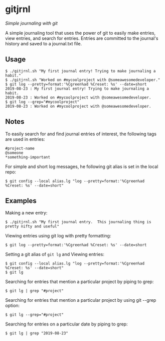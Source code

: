 # gitjrnl

*Simple journaling with git*

A simple journaling tool that uses the power of git to easily make entries,
view entries, and search for entries. Entries are committed to the journal's
history and saved to a journal.txt file.

## Usage
```
$ ./gitjrnl.sh "My first journal entry! Trying to make journaling a habit."
$ ./gitjrnl.sh "Worked on #mycoolproject with @someawesomedeveloper."
$ git log --pretty=format:'%Cgreen%ad %Creset: %s' --date=short
2019-08-23 : My first journal entry! Trying to make journaling a habit.
2019-08-23 : Worked on #mycoolproject with @someawesomedeveloper.
$ git log --grep="#mycoolproject"
2019-08-23 : Worked on #mycoolproject with @someawesomedeveloper.
```

## Notes 
To easily search for and find journal entries of interest, the following 
tags are used in entries:
```
#project-name
@someone
*something-important
```

For simple and short log messages, he following git alias is set in the local repo:
```
$ git config --local alias.lg "log --pretty=format:'%Cgreen%ad %Creset: %s' --date=short"
```

## Examples

Making a new entry:
```
$ ./gitjrnl.sh "My first journal entry.  This journaling thing is pretty nifty and useful"
```

Viewing entries using git log with pretty formatting:
```
$ git log --pretty=format:'%Cgreen%ad %Creset: %s' --date=short 
```

Setting a git alias of `git lg` and Viewing entries:
```
$ git config --local alias.lg "log --pretty=format:'%Cgreen%ad %Creset: %s' --date=short"
$ git lg
```

Searching for entries that mention a particular project by piping to grep:
```
$ git lg | grep "#project"
```

Searching for entries that mention a particular project by using git --grep option:
```
$ git lg --grep="#project"
```

Searching for entries on a particular date by piping to grep:
```
$ git lg | grep "2019-08-23"
```

